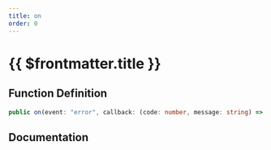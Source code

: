 ```yaml
---
title: on
order: 0
---
```


# {{ $frontmatter.title }}

## Function Definition

```ts
public on(event: "error", callback: (code: number, message: string) => void): void;
```

## Documentation

<!--@include: ./parts/on.md-->
